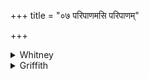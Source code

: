 +++
title = "०७ परिपाणमसि परिपाणम्"

+++

<details><summary>Whitney</summary>

### Translation
7. Protection (*paripā́ṇa*) art thou; protection mayest thou give me:  
hail!

### Notes
The anuvāka ⌊3.⌋ has 7 hymns, with 42 verses; the Anukr. says: *aṣṭonaṁ  
tasmāc chatārdhaṁ tṛtīye.*  
  
Here ends also the third *prapāṭhaka.*
</details>

<details><summary>Griffith</summary>

Shield art thou, shield me well. All hail
</details>
